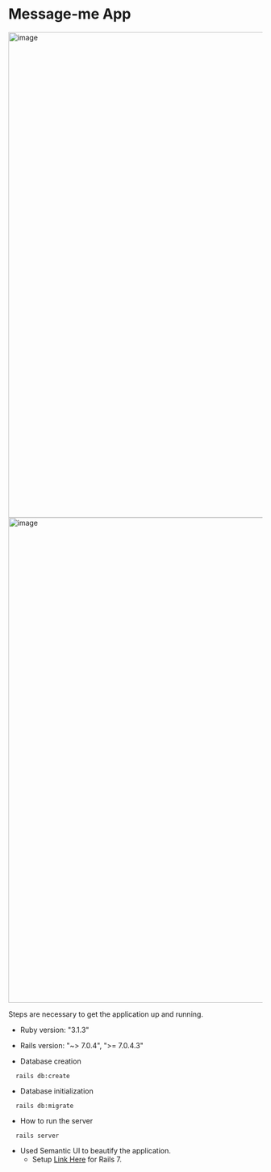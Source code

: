 # Message-me App
<img width="960" alt="image" src="https://github.com/Akash1298/message_me/assets/65884746/2755246c-e8be-4c1b-84f2-0d93cb82b2ad">

<img width="960" alt="image" src="https://github.com/Akash1298/message_me/assets/65884746/9e1b3858-c338-49fe-bf5c-11fb2d39cf83">


Steps are necessary to get the application up and running.

- Ruby version: "3.1.3"

- Rails version: "~> 7.0.4", ">= 7.0.4.3"


- Database creation

```
  rails db:create
```

- Database initialization

```
  rails db:migrate
```

- How to run the server

```
  rails server
```

- Used Semantic UI to beautify the application.
  - Setup [Link Here](https://github.com/Akash1298/message_me/blob/master/Semantic-ui.md) for Rails 7.
